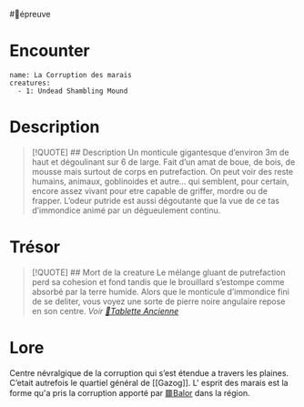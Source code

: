 #🎲épreuve

# Encounter

```encounter
name: La Corruption des marais
creatures:
  - 1: Undead Shambling Mound
```

# Description

> [!QUOTE]  ## Description
> Un monticule gigantesque d’environ 3m de haut et dégoulinant sur 6 de large. Fait d’un amat de boue, de bois, de mousse mais surtout de corps en putrefaction. On peut voir des reste humains, animaux, goblinoides et autre… qui semblent, pour certain, encore assez vivant pour etre capable de griffer, mordre ou de frapper. L’odeur putride  est aussi dégoutante que la vue de ce tas d’immondice animé par un dégueulement continu.

# Trésor

> [!QUOTE]  ## Mort de la creature
> Le mélange gluant de putrefaction perd sa cohesion et fond tandis que le brouillard s’estompe comme absorbé par la terre humide. 
> Alors que le monticule d’immondice fini de se deliter, vous voyez une sorte de pierre noire angulaire repose en son centre. *Voir [🔎Tablette Ancienne](../lieux/📍Syphon%20de%20glaise.md#🔎Tablette%20Ancienne)*
# Lore

Centre névralgique de la corruption qui s’est étendue a travers les plaines. C’etait autrefois le quartiel général de [[Gazog]]. L' esprit des marais est la forme qu'a pris la corruption apporté par [🟥Balor](../PNJ/🟥Balor.md) dans la région. 
